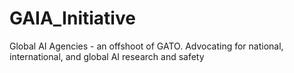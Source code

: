 # GAIA_Initiative
Global AI Agencies - an offshoot of GATO. Advocating for national, international, and global AI research and safety
